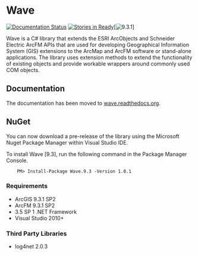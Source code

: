 
# Wave #
[![Documentation Status](https://readthedocs.org/projects/wave/badge/?version=latest)](http://wave.readthedocs.org/en/latest/) [![Stories in Ready](https://badge.waffle.io/Jumpercables/Wave.png?label=ready&title=Ready)](https://waffle.io/Jumpercables/Wave)[![9.3.1](https://img.shields.io/nuget/dt/Wave.9.3.1.svg)]

Wave is a C# library that extends the ESRI ArcObjects and Schneider Electric ArcFM APIs that are used for developing Geographical Information System (GIS) extensions to the ArcMap and ArcFM software or stand-alone applications. The library uses extension methods to extend the functionality of existing objects and provide workable wrappers around commonly used COM objects.

## Documentation ##
The documentation has been moved to [wave.readthedocs.org](http://wave.readthedocs.org).

## NuGet ##

You can now download a pre-release of the library using the Microsoft Nuget Package Manager within Visual Studio IDE.

To install Wave [9.3], run the following command in the Package Manager Console.

```
	PM> Install-Package Wave.9.3 -Version 1.0.1
```

### Requirements ###
- ArcGIS 9.3.1 SP2
- ArcFM 9.3.1 SP2
- 3.5 SP 1 .NET Framework
- Visual Studio 2010+

### Third Party Libraries ###

- log4net 2.0.3
